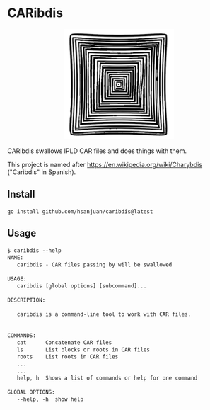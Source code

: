 # CARibdis

<p align="center"><img src="logo.png" alt="logo" width="250" height="250" /></p>

CARibdis swallows IPLD CAR files and does things with them.

This project is named after https://en.wikipedia.org/wiki/Charybdis ("Caribdis" in Spanish).

## Install

```
go install github.com/hsanjuan/caribdis@latest
```

## Usage

```
$ caribdis --help
NAME:
   caribdis - CAR files passing by will be swallowed

USAGE:
   caribdis [global options] [subcommand]...

DESCRIPTION:

   caribdis is a command-line tool to work with CAR files.


COMMANDS:
   cat      Concatenate CAR files
   ls       List blocks or roots in CAR files
   roots    List roots in CAR files
   ...
   ...
   help, h  Shows a list of commands or help for one command

GLOBAL OPTIONS:
   --help, -h  show help
```
